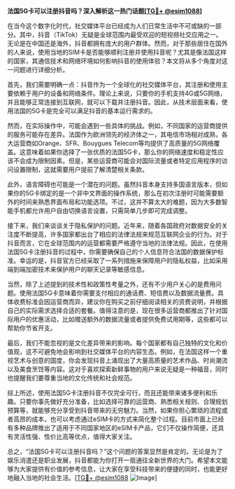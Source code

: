 **法国5G卡可以注册抖音吗？深入解析这一热门话题[[TG💪+ @esim1088](https://t.me/s/esim1088)]**

在当今这个数字化时代，社交媒体平台已经成为人们日常生活中不可或缺的一部分。其中，抖音（TikTok）无疑是全球范围内最受欢迎的短视频社交应用之一。无论是在中国还是海外，抖音都拥有庞大的用户群体。然而，对于那些居住在国外的人来说，使用当地的SIM卡是否能够顺利注册并使用抖音呢？尤其是像法国这样的国家，其通信技术和网络环境如何影响抖音的使用体验？本文将从多个角度对这一问题进行详细分析。

首先，我们需要明确一点：抖音作为一个全球化的社交媒体平台，其注册和使用主要依赖于用户的设备和网络条件。理论上来说，只要你的手机支持4G或5G网络，并且能够正常连接到互联网，就可以下载并注册抖音。因此，从技术层面来看，使用法国的5G卡是完全可以满足抖音的基本运行需求的。

然而，在实际操作中，可能会遇到一些具体的挑战。例如，不同国家的运营商提供的服务可能存在差异。法国作为欧洲领先的经济体之一，其电信市场相对成熟，各大运营商如Orange、SFR、Bouygues Telecom等均提供了高质量的5G网络覆盖。这意味着如果你选择了一张优质的法国5G卡，那么你的网络速度和稳定性应该不会成为限制因素。但是，某些运营商可能会对国际流量或者特定应用程序的访问设置限制，这就需要用户提前了解清楚相关条款。

此外，语言障碍也可能是一个潜在的问题。虽然抖音本身支持多国语言版本，但如果你的5G卡绑定的是一个非中文界面的操作系统，那么在初次注册时可能需要额外的时间来熟悉界面布局和功能选项。不过，这并不算太大的难题，因为大多数智能手机都允许用户自由切换语言设置，只需简单几步即可完成调整。

接下来，我们来谈谈关于隐私保护的问题。近年来，随着各国政府对数据安全的关注度不断提高，许多国家都出台了相应的法律法规来规范互联网企业的行为。对于抖音而言，它在全球范围内的运营都需要严格遵守当地的法律法规。因此，在使用法国5G卡注册抖音的过程中，你需要确保自己的个人信息符合法国的数据保护标准。幸运的是，抖音官方已经采取了一系列措施来保障用户的隐私权益，比如采用端到端加密技术来保护用户的聊天记录等敏感信息。

当然，除了上述提到的技术性和政策性考量之外，还有不少用户关心的是费用问题。使用法国5G卡意味着你需要支付相应的通话费、短信费以及数据流量费。具体收费标准会因运营商而异，建议你在购买之前仔细阅读相关的资费说明，并根据自己的实际需求选择合适的套餐。值得注意的是，现在很多运营商都推出了针对国际用户的优惠活动，比如赠送额外的数据流量或者提供免费试用期等，这些都可以帮助你节省开支。

最后，我们不能忽视的是文化差异带来的影响。每个国家都有自己独特的文化和价值观，这不可避免地会影响到社交媒体平台的内容生态。例如，在法国这样一个重视艺术与创意的国度，你会发现抖音上涌现出了大量高质量的艺术作品、时尚潮流以及美食烹饪等内容。这对于喜欢探索新鲜事物的用户来说无疑是一种福音，同时也提醒我们要尊重当地的文化传统和社会规范。

综上所述，使用法国5G卡注册抖音不仅完全可行，而且还能带来诸多便利和乐趣。只要你事先做好充分准备，比如选择可靠的运营商、熟悉相关规则、合理规划预算等，就能够充分享受到抖音带来的无穷魅力。当然，如果你担心繁琐的流程或者高昂的成本，也可以考虑通过eSIM卡的方式来简化整个过程。目前市面上已经有多种品牌推出了适用于不同国家地区的eSIM卡产品，它们不仅操作简便，还具有灵活性强、性价比高等优点，值得大家关注。

总之，“法国5G卡可以注册抖音吗？”这个问题的答案显然是肯定的。无论是为了娱乐消遣还是职业发展，抖音都能为你打开一扇通往全新世界的大门。希望本文能够为大家提供有价值的参考信息，让大家在享受科技带来的便捷的同时，也能更好地融入当地的社会生活。[[TG💪+ @esim1088](https://t.me/s/esim1088) ![Image](https://i.postimg.cc/4NQfJmqS/Snipaste-2025-05-13-00-14-12.png)]